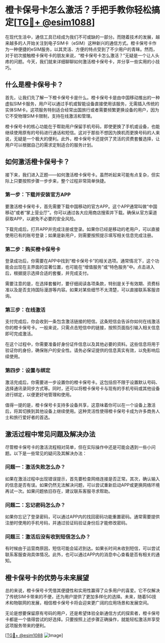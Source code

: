 # 橙卡保号卡怎么激活？手把手教你轻松搞定[[TG💪+ @esim1088](https://t.me/s/esim1088)]

在现代生活中，通信工具已经成为我们不可或缺的一部分。而随着技术的发展，越来越多的人开始关注到电子SIM卡（eSIM）这种新兴的通信方式。橙卡保号卡作为一种便捷的eSIM服务，以其灵活、方便的特点受到了不少用户的青睐。然而，对于初次接触橙卡保号卡的朋友来说，“橙卡保号卡怎么激活？”无疑是一个让人头疼的问题。今天，我们就来详细聊聊如何激活橙卡保号卡，并分享一些实用的小技巧。

## 什么是橙卡保号卡？

首先，让我们先了解一下橙卡保号卡是什么。橙卡保号卡是由中国移动推出的一种虚拟SIM卡服务，用户可以通过手机或智能设备直接使用该服务，无需插入传统的实体SIM卡。这项服务特别适合经常出国旅行或者需要频繁更换设备的用户，因为它不受物理SIM卡限制，支持在线激活和管理。

橙卡保号卡的核心功能在于帮助用户保留手机号码，即使更换了手机或设备，也能继续使用原有的号码进行通话和短信。这对于那些不想因为换机而更换号码的人来说，无疑是一个极大的便利。此外，橙卡保号卡还提供了灵活的资费套餐选择，让用户可以根据自己的需求定制适合的服务计划。

## 如何激活橙卡保号卡？

接下来，我们进入正题——如何激活橙卡保号卡。虽然听起来可能有点复杂，但实际上只要按照步骤一步步来，整个过程非常简单快捷。

### 第一步：下载并安装官方APP

要激活橙卡保号卡，首先需要下载中国移动的官方APP。这个APP通常叫做“中国移动”或者“掌上营业厅”。你可以通过各大应用商店搜索并下载。确保从官方渠道获取APP，以避免不必要的安全风险。

下载完成后，打开APP并完成注册或登录。如果你已经是移动的老用户，可以直接使用已有的账号登录；如果是新用户，则需要按照提示填写相关信息完成注册。

### 第二步：购买橙卡保号卡

登录成功后，你需要在APP中找到“橙卡保号卡”的相关选项。通常情况下，这个功能会出现在主界面的显著位置，也可能在“增值服务”或“特色服务”中。点击进入后，根据提示选择合适的套餐，并完成支付。

需要注意的是，在选择套餐时，要仔细阅读各项条款，特别是关于有效期、资费标准以及是否支持国际漫游等内容。如果对某些细节不太清楚，可以直接联系客服咨询。

### 第三步：在线激活

支付完成后，你会收到一条包含激活链接的短信。这条短信会告诉你如何在线激活你的橙卡保号卡。一般来说，只需点击短信中的链接，按照页面指引输入相关信息即可完成激活。

在这个过程中，你需要准备好身份证件信息以及其他必要的资料。这些信息将用于验证你的身份，确保账户的安全性。请务必保证提供的信息真实有效，以免影响后续使用。

### 第四步：设置与绑定

激活完成后，你需要进一步设置你的橙卡保号卡。这包括但不限于设置默认号码、选择通讯录同步方式等。同时，还可以将橙卡保号卡与现有的手机号码或其他设备进行绑定，以便更好地管理和使用。

值得一提的是，橙卡保号卡支持多设备共享，这意味着你可以在一个设备上激活后，将其切换到其他设备上继续使用。这种灵活性使得橙卡保号卡成为许多商务人士和旅行爱好者的首选。

## 激活过程中常见问题及解决办法

尽管橙卡保号卡的激活流程相对简单，但在实际操作中还是可能会遇到一些小问题。以下是一些常见的疑问及其解决办法：

### 问题一：激活失败怎么办？

如果在激活过程中出现错误提示，首先要检查网络连接是否正常。其次，确认输入的信息是否有误。如果仍然无法解决问题，可以尝试重新启动APP或更换网络环境再试一次。如果问题依旧存在，建议联系客服寻求帮助。

### 问题二：忘记密码怎么办？

如果你忘记了登录密码，可以通过APP内的找回密码功能重置密码。通常需要提供注册时使用的手机号码，并通过验证码验证身份后才能修改密码。

### 问题三：激活后没有收到短信怎么办？

有时候由于运营商原因，短信可能会延迟到达。如果长时间未收到短信，可以尝试联系客服查询具体情况。此外，也可以通过APP内的消息中心查看是否有相关的通知。

## 橙卡保号卡的优势与未来展望

总的来说，橙卡保号卡凭借其便捷性和实用性赢得了众多用户的喜爱。它不仅解决了传统SIM卡带来的不便，还为用户提供了更加多样化的选择。未来，随着5G技术和物联网的发展，相信橙卡保号卡将会迎来更广阔的应用场景和发展空间。

无论是想要保留原有号码的用户，还是希望体验全新通信方式的探索者，橙卡保号卡都是一个值得尝试的好选择。只要按照上述步骤正确操作，就能轻松激活并享受这项服务带来的便利。

[[TG💪+ @esim1088](https://t.me/s/esim1088) ![Image](https://i.postimg.cc/4NQfJmqS/Snipaste-2025-05-13-00-14-12.png)]